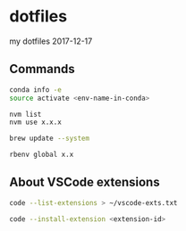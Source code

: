 # dotfiles
my dotfiles 2017-12-17

## Commands

```bash
conda info -e
source activate <env-name-in-conda>
```

```bash
nvm list
nvm use x.x.x
```

```bash
brew update --system
```

```bash
rbenv global x.x
```


## About VSCode extensions

```bash
code --list-extensions > ~/vscode-exts.txt
```

```bash
code --install-extension <extension-id>
```
